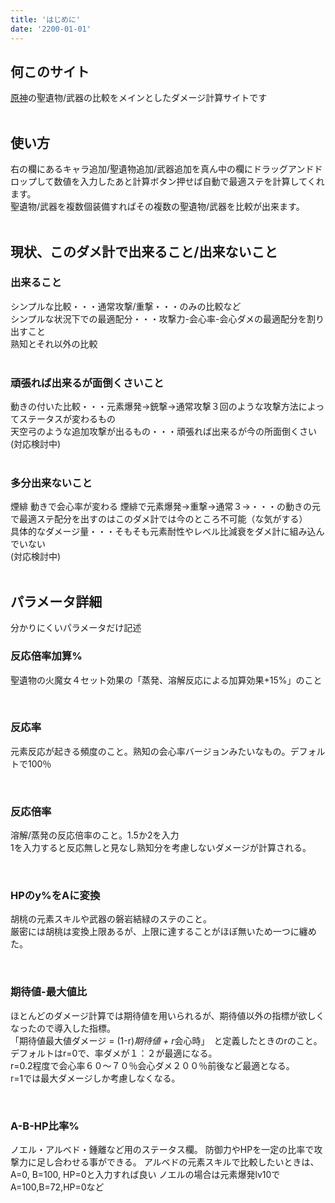 ```yaml
---
title: 'はじめに'
date: '2200-01-01'
---
```


## 何このサイト
[原神](https://genshin.mihoyo.com/ja)の聖遺物/武器の比較をメインとしたダメージ計算サイトです
<br>
<br>

## 使い方
右の欄にあるキャラ追加/聖遺物追加/武器追加を真ん中の欄にドラッグアンドドロップして数値を入力したあと計算ボタン押せば自動で最適ステを計算してくれます。  
聖遺物/武器を複数個装備すればその複数の聖遺物/武器を比較が出来ます。  
<br>

## 現状、このダメ計で出来ること/出来ないこと

### 出来ること
シンプルな比較・・・通常攻撃/重撃・・・のみの比較など  
シンプルな状況下での最適配分・・・攻撃力-会心率-会心ダメの最適配分を割り出すこと  
熟知とそれ以外の比較  
<br>

### 頑張れば出来るが面倒くさいこと
動きの付いた比較・・・元素爆発→銃撃→通常攻撃３回のような攻撃方法によってステータスが変わるもの  
天空弓のような追加攻撃が出るもの・・・頑張れば出来るが今の所面倒くさい  
(対応検討中)  
<br>

### 多分出来ないこと
煙緋  動きで会心率が変わる
煙緋で元素爆発→重撃→通常３→・・・の動きの元で最適ステ配分を出すのはこのダメ計では今のところ不可能（な気がする）  
具体的なダメージ量・・・そもそも元素耐性やレベル比減衰をダメ計に組み込んでいない  
(対応検討中)  
<br>

## パラメータ詳細
分かりにくいパラメータだけ記述
<br>

### 反応倍率加算%
聖遺物の火魔女４セット効果の「蒸発、溶解反応による加算効果+15%」のこと

<br>

### 反応率
元素反応が起きる頻度のこと。熟知の会心率バージョンみたいなもの。デフォルトで100％

<br>

### 反応倍率
溶解/蒸発の反応倍率のこと。1.5か2を入力  
1を入力すると反応無しと見なし熟知分を考慮しないダメージが計算される。

<br>

### HPのy%をAに変換
胡桃の元素スキルや武器の磐岩結緑のステのこと。  
厳密には胡桃は変換上限あるが、上限に達することがほぼ無いため一つに纏めた。  

<br>

### 期待値-最大値比
ほとんどのダメージ計算では期待値を用いられるが、期待値以外の指標が欲しくなったので導入した指標。  
「期待値最大値ダメージ = (1-r)*期待値 + r*会心時」　と定義したときのrのこと。  
デフォルトはr=0で、率ダメが１：２が最適になる。  
r=0.2程度で会心率６０～７０％会心ダメ２００％前後など最適となる。  
r=1では最大ダメージしか考慮しなくなる。  

<br>

### A-B-HP比率%
ノエル・アルベド・鍾離など用のステータス欄。
防御力やHPを一定の比率で攻撃力に足し合わせる事ができる。
アルベドの元素スキルで比較したいときは、A=0, B=100, HP=0と入力すれば良い
ノエルの場合は元素爆発lv10で A=100,B=72,HP=0など
